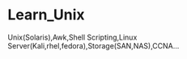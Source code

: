 # Learn_Unix
Unix(Solaris),Awk,Shell Scripting,Linux Server(Kali,rhel,fedora),Storage(SAN,NAS),CCNA...
